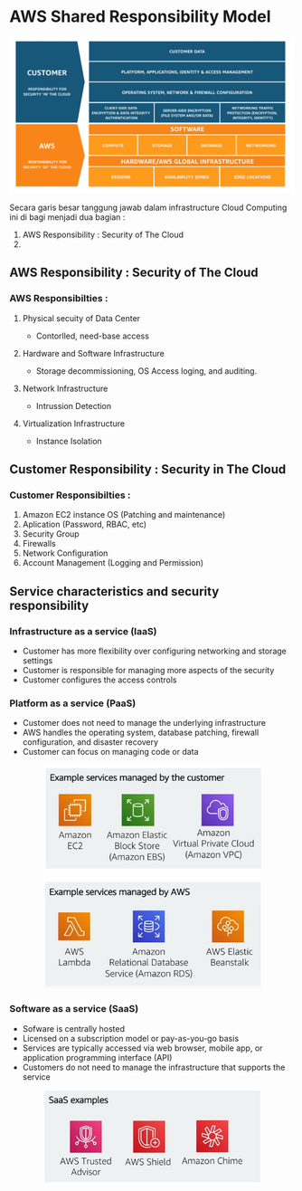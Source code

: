 # AWS Shared Responsibility Model

<p align="center"><img src="./assets/01.jpg"></p>

Secara garis besar tanggung jawab dalam infrastructure Cloud Computing ini di bagi menjadi dua bagian :

1. AWS Responsibility : Security of The Cloud
2.

## AWS Responsibility : Security of The Cloud

### AWS Responsibilties :

1. Physical secuity of Data Center

   - Contorlled, need-base access

2. Hardware and Software Infrastructure

   - Storage decommissioning, OS Access loging, and auditing.

3. Network Infrastructure

   - Intrussion Detection

4. Virtualization Infrastructure
   - Instance Isolation

## Customer Responsibility : Security in The Cloud

### Customer Responsibilties :

1. Amazon EC2 instance OS (Patching and maintenance)
2. Aplication (Password, RBAC, etc)
3. Security Group
4. Firewalls
5. Network Configuration
6. Account Management (Logging and Permission)

## Service characteristics and security responsibility

### Infrastructure as a service (IaaS)

- Customer has more flexibility over configuring networking and storage settings
- Customer is responsible for managing more aspects of the security
- Customer configures the access controls

### Platform as a service (PaaS)

- Customer does not need to manage the underlying infrastructure
- AWS handles the operating system, database patching, firewall configuration, and disaster recovery
- Customer can focus on managing code or data

<p align="center"><img src="./assets/02.png"></p>

### Software as a service (SaaS)

- Sofware is centrally hosted
- Licensed on a subscription model or pay-as-you-go basis
- Services are typically accessed via web browser, mobile app, or application programming interface (API)
- Customers do not need to manage the infrastructure that supports the service

<p align="center"><img src="./assets/03.png"></p>
